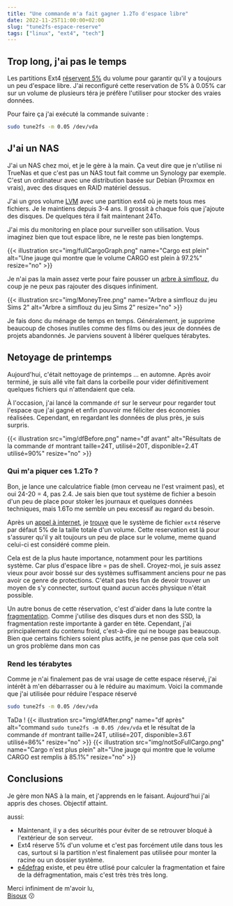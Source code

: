 ```yaml
---
title: "Une commande m'a fait gagner 1.2To d'espace libre"
date: 2022-11-25T11:00:00+02:00
slug: "tune2fs-espace-reserve"
tags: ["linux", "ext4", "tech"]
---
```



## Trop long, j'ai pas le temps

Les partitions Ext4 [réservent 5%](https://listman.redhat.com/archives/ext3-users/2009-January/msg00026.html) du volume pour garantir qu'il y a toujours un peu d'espace libre.
J'ai reconfiguré cette reservation de 5% à 0.05% car sur un volume de plusieurs téra je préfère l'utiliser pour stocker des vraies données. 

Pour faire ça j'ai exécuté la commande suivante : 

```bash
sudo tune2fs -m 0.05 /dev/vda
```

## J'ai un NAS

J'ai un NAS chez moi, et je le gère à la main. Ça veut dire que je n'utilise ni TrueNas et que c'est pas un NAS tout fait comme un Synology par exemple.
C'est un ordinateur avec une distribution basée sur Debian (Proxmox en vrais), avec des disques en RAID matériel dessus. 

J'ai un gros volume [LVM](https://fr.wikipedia.org/wiki/Gestion_par_volumes_logiques) avec une partition ext4 où je mets tous mes fichiers.
Je le maintiens depuis 3-4 ans. Il grossit à chaque fois que j'ajoute des disques. De quelques téra il fait maintenant 24To. 

J'ai mis du monitoring en place pour surveiller son utilisation. Vous imaginez bien que tout espace libre, ne le reste pas bien longtemps. 

{{< illustration src="img/fullCargoGraph.png"  name="Cargo est plein"   alt="Une jauge qui montre que le volume CARGO est plein à 97.2%" resize="no" >}}

Je n'ai pas la main assez verte pour faire pousser un [arbre à simflouz](https://fr.wikipedia.org/wiki/Simflouz), du coup je ne peux pas rajouter des disques infiniment.

{{< illustration src="img/MoneyTree.png"  name="Arbre a simflouz du jeu Sims 2"   alt="Arbre a simflouz du jeu Sims 2" resize="no" >}}

Je fais donc du ménage de temps en temps. Généralement, je supprime beaucoup de choses inutiles comme des films ou des jeux de données de projets abandonnés.
Je parviens souvent à libérer quelques térabytes. 

## Netoyage de printemps
Aujourd'hui, c'était nettoyage de printemps ... en automne. Après avoir terminé, je suis allé vite fait dans la corbeille 
pour vider définitivement quelques fichiers qui n'attendaient que cela.

À l'occasion, j'ai lancé la commande `df` sur le serveur pour regarder tout l'espace que j'ai gagné et enfin pouvoir me féliciter des économies réalisées. 
Cependant, en regardant les données de plus près, je suis surpris. 

{{< illustration src="img/dfBefore.png"  name="df avant"   alt="Résultats de la commande `df` montrant taille=24T, utilisé=20T, disponible=2.4T utilisé=90%" resize="no" >}}

### Qui m'a piquer ces 1.2To ?

Bon, je lance une calculatrice fiable (mon cerveau ne l'est vraiment pas), et oui 24-20 = 4, pas 2.4.
Je sais bien que tout système de fichier a besoin d'un peu de place pour stoker les journaux et quelques données techniques, mais
1.6To me semble un peu excessif au regard du besoin. 

Après un [appel à internet](https://www.youtube.com/watch?v=-SudFQb9lsY), je [trouve](https://www.linuxquestions.org/questions/linux-general-1/reserved-space-on-ext4-database-file-system-4175564363/) 
que le système de fichier `ext4` réserve par défaut 5% de la taille totale d'un volume. 
Cette reservation est lá pour s'assurer qu'il y ait toujours un peu de place sur le volume, meme quand celui-ci est considéré comme plein.

Cela est de la plus haute importance, notamment pour les partitions système. Car plus d'espace libre = pas de shell. 
Croyez-moi, je suis assez vieux pour avoir bossé sur des systèmes suffisamment anciens pour ne pas avoir ce genre de protections.
C'était pas très fun de devoir trouver un moyen de s'y connecter, surtout quand aucun accès physique n'était possible.

Un autre bonus de cette réservation, c'est d'aider dans la lute contre la [fragmentation](https://fr.wikipedia.org/wiki/Fragmentation_(informatique)).
Comme j'utilise des disques durs et non des SSD, la fragmentation reste importante à garder en tête.
Cependant, j'ai principalement du contenu froid, c'est-à-dire qui ne bouge pas beaucoup. Bien que certains fichiers 
soient plus actifs, je ne pense pas que cela soit un gros problème dans mon cas

### Rend les térabytes

Comme je n'ai finalement pas de vrai usage de cette espace réservé, j'ai intérêt à m'en débarrasser ou à le réduire au maximum.
Voici la commande que j'ai utilisée pour réduire l'espace réservé

```bash
sudo tune2fs -m 0.05 /dev/vda
```
TaDa ! 
{{< illustration src="img/dfAfter.png"  name="df après"   alt="command `sudo tune2fs -m 0.05 /dev/vda` et le résultat de la commande `df` montrant taille=24T, utilisé=20T, disponible=3.6T utilisé=86%" resize="no" >}}
{{< illustration src="img/notSoFullCargo.png"  name="Cargo n'est plus plein" alt="Une jauge qui montre que le volume CARGO est remplis à 85.1%" resize="no" >}}

## Conclusions

Je gère mon NAS à la main, et j'apprends en le faisant. Aujourd'hui j'ai appris des choses. Objectif attaint.

aussi: 
 - Maintenant, il y a des sécurités pour éviter de se retrouver bloqué à l'extérieur de son serveur.
 - Ext4 réserve 5% d'un volume et c'est pas forcément utile dans tous les cas, surtout si la partition n'est finalement pas utilisée pour monter la racine ou un dossier système. 
 - [e4defrag](https://manpages.ubuntu.com/manpages/bionic/man8/e4defrag.8.html) existe, et peu être utlisé pour calculer la fragmentation et faire de la défragmentation, mais c'est très très très long.

Merci infiniment de m'avoir lu,\
[Bisoux](/page/bisoux) :kissing:
